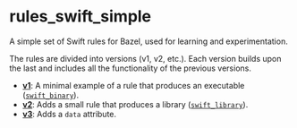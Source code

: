 # rules_swift_simple

A simple set of Swift rules for Bazel, used for learning and experimentation.

The rules are divided into versions (v1, v2, etc.). Each version builds
upon the last and includes all the functionality of the previous
versions.

* **[v1](https://github.com/maxwellE/rules_swift_simple/tree/v1)**: A minimal
  example of a rule that produces an executable ([`swift_binary`](https://github.com/bazelbuild/rules_swift/blob/master/doc/rules.md#swift_binary)).
* **[v2](https://github.com/maxwellE/rules_swift_simple/tree/v2)**: Adds a small
  rule that produces a library ([`swift_library`](https://github.com/bazelbuild/rules_swift/blob/master/doc/rules.md#swift_library)).
* **[v3](https://github.com/maxwellE/rules_swift_simple/tree/v3)**: Adds a `data`
  attribute.
